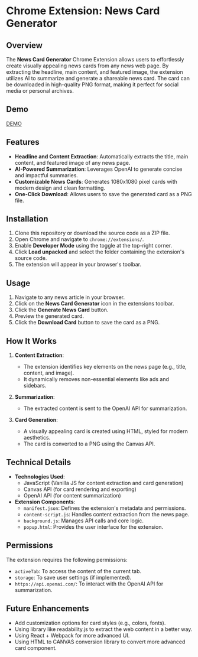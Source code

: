 # Chrome Extension: News Card Generator

## Overview

The **News Card Generator** Chrome Extension allows users to effortlessly create visually appealing news cards from any news web page. By extracting the headline, main content, and featured image, the extension utilizes AI to summarize and generate a shareable news card. The card can be downloaded in high-quality PNG format, making it perfect for social media or personal archives.

## Demo
[DEMO](./extension_working_demo.mp4)

## Features

- **Headline and Content Extraction**: Automatically extracts the title, main content, and featured image of any news page.
- **AI-Powered Summarization**: Leverages OpenAI to generate concise and impactful summaries.
- **Customizable News Cards**: Generates 1080x1080 pixel cards with modern design and clean formatting.
- **One-Click Download**: Allows users to save the generated card as a PNG file.

## Installation

1. Clone this repository or download the source code as a ZIP file.
2. Open Chrome and navigate to `chrome://extensions/`.
3. Enable **Developer Mode** using the toggle at the top-right corner.
4. Click **Load unpacked** and select the folder containing the extension's source code.
5. The extension will appear in your browser's toolbar.

## Usage

1. Navigate to any news article in your browser.
2. Click on the **News Card Generator** icon in the extensions toolbar.
3. Click the **Generate News Card** button.
4. Preview the generated card.
5. Click the **Download Card** button to save the card as a PNG.

## How It Works

1. **Content Extraction**:
   - The extension identifies key elements on the news page (e.g., title, content, and image).
   - It dynamically removes non-essential elements like ads and sidebars.

2. **Summarization**:
   - The extracted content is sent to the OpenAI API for summarization.

3. **Card Generation**:
   - A visually appealing card is created using HTML, styled for modern aesthetics.
   - The card is converted to a PNG using the Canvas API.

## Technical Details

- **Technologies Used**:
  - JavaScript (Vanilla JS for content extraction and card generation)
  - Canvas API (for card rendering and exporting)
  - OpenAI API (for content summarization)
- **Extension Components**:
  - `manifest.json`: Defines the extension's metadata and permissions.
  - `content-script.js`: Handles content extraction from the news page.
  - `background.js`: Manages API calls and core logic.
  - `popup.html`: Provides the user interface for the extension.

## Permissions

The extension requires the following permissions:

- `activeTab`: To access the content of the current tab.
- `storage`: To save user settings (if implemented).
- `https://api.openai.com/`: To interact with the OpenAI API for summarization.

## Future Enhancements

- Add customization options for card styles (e.g., colors, fonts).
- Using library like readability.js to extract the web content in a better way.
- Using React + Webpack for more advanced UI.
- Using HTML to CANVAS conversion library to convert more advanced card component.
